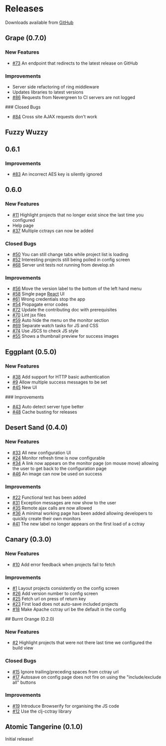 # Releases

Downloads available from [GitHub](https://github.com/build-canaries/nevergreen/releases)

## Grape (0.7.0)

### New Features

* [#73](https://github.com/build-canaries/nevergreen/issues/73) An endpoint that redirects to the latest release on GitHub

### Improvements

* Server side refactoring of ring middleware
* Updates libraries to latest versions
* [#86](https://github.com/build-canaries/nevergreen/issues/86) Requests from Nevergreen to CI servers are not logged

### Closed Bugs

* [#84](https://github.com/build-canaries/nevergreen/issues/84) Cross site AJAX requests don't work

## Fuzzy Wuzzy

## 0.6.1

### Improvements

* [#83](https://github.com/build-canaries/nevergreen/issues/83) An incorrect AES key is silently ignored

## 0.6.0

### New Features

* [#11](https://github.com/build-canaries/nevergreen/issues/11) Highlight projects that no longer exist since the last time you configured
* Help page
* [#37](https://github.com/build-canaries/nevergreen/issues/37) Multiple cctrays can now be added

### Closed Bugs

* [#50](https://github.com/build-canaries/nevergreen/issues/50) You can still change tabs while project list is loading
* [#52](https://github.com/build-canaries/nevergreen/issues/52) Interesting projects still being polled in config screen
* [#68](https://github.com/build-canaries/nevergreen/issues/68) Server unit tests not running from develop.sh

### Improvements

* [#56](https://github.com/build-canaries/nevergreen/issues/56) Move the version label to the bottom of the left hand menu
* [#58](https://github.com/build-canaries/nevergreen/issues/58) Single page [React](https://facebook.github.io/react/) UI
* [#61](https://github.com/build-canaries/nevergreen/issues/61) Wrong credentials stop the app
* [#54](https://github.com/build-canaries/nevergreen/issues/54) Propagate error codes
* [#72](https://github.com/build-canaries/nevergreen/issues/72) Update the contributing doc with prerequisites
* [#70](https://github.com/build-canaries/nevergreen/issues/70) Lint jsx files
* [#59](https://github.com/build-canaries/nevergreen/issues/59) Auto hide the menu on the monitor section
* [#69](https://github.com/build-canaries/nevergreen/issues/69) Separate watch tasks for JS and CSS
* [#74](https://github.com/build-canaries/nevergreen/issues/74) Use JSCS to check JS style
* [#55](https://github.com/build-canaries/nevergreen/issues/55) Shows a thumbnail preview for success images

## Eggplant (0.5.0)

### New Features

* [#38](https://github.com/build-canaries/nevergreen/issues/38) Add support for HTTP basic authentication
* [#9](https://github.com/build-canaries/nevergreen/issues/9) Allow multiple success messages to be set
* [#45](https://github.com/build-canaries/nevergreen/issues/45) New UI

### Improvements

* [#43](https://github.com/build-canaries/nevergreen/issues/43) Auto detect server type better
* [#48](https://github.com/build-canaries/nevergreen/issues/48) Cache busting for releases

## Desert Sand (0.4.0)

### New Features

* [#33](https://github.com/build-canaries/nevergreen/issues/33) All new configuration UI
* [#24](https://github.com/build-canaries/nevergreen/issues/24) Monitor refresh time is now configurable
* [#34](https://github.com/build-canaries/nevergreen/issues/34) A link now appears on the monitor page (on mouse move) allowing the user to get back to the configuration page
* [#46](https://github.com/build-canaries/nevergreen/issues/46) An image can now be used on success

### Improvements

* [#22](https://github.com/build-canaries/nevergreen/issues/22) Functional test has been added
* [#31](https://github.com/build-canaries/nevergreen/issues/31) Exception messages are now show to the user
* [#35](https://github.com/build-canaries/nevergreen/issues/35) Remote ajax calls are now allowed
* [#36](https://github.com/build-canaries/nevergreen/issues/36) A minimal working page has been added allowing developers to quickly create their own monitors
* [#41](https://github.com/build-canaries/nevergreen/issues/41) The new label no longer appears on the first load of a cctray

## Canary (0.3.0)

### New Features

* [#10](https://github.com/build-canaries/nevergreen/issues/10) Add error feedback when projects fail to fetch

### Improvements

* [#1](https://github.com/build-canaries/nevergreen/issues/1) Layout projects consistently on the config screen
* [#26](https://github.com/build-canaries/nevergreen/issues/26) Add version number to config screen
* [#25](https://github.com/build-canaries/nevergreen/issues/25) Fetch url on press of return key
* [#23](https://github.com/build-canaries/nevergreen/issues/23) First load does not auto-save included projects
* [#18](https://github.com/build-canaries/nevergreen/issues/18) Make Apache cctray url be the default in the config

## Burnt Orange (0.2.0)

### New Features

* [#2](https://github.com/build-canaries/nevergreen/issues/2) Highlight projects that were not there last time we configured the build view

### Closed Bugs

* [#15](https://github.com/build-canaries/nevergreen/issues/15) Ignore trailing/preceding spaces from cctray url
* [#17](https://github.com/build-canaries/nevergreen/issues/17) Autosave on config page does not fire on using the "include/exclude all" buttons

### Improvements

* [#19](https://github.com/build-canaries/nevergreen/issues/19) Introduce Browserify for organising the JS code
* [#12](https://github.com/build-canaries/nevergreen/issues/12) Use the clj-cctray library

## Atomic Tangerine (0.1.0)

Initial release!
